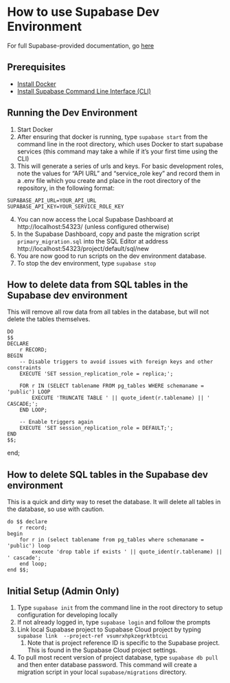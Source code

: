 # How to use Supabase Dev Environment

For full Supabase-provided documentation, go [here](https://supabase.com/docs/guides/cli/local-development)

## Prerequisites

- [Install Docker](https://docs.docker.com/get-docker/)
- [Install Supabase Command Line Interface (CLI)](https://github.com/supabase/cli)

## Running the Dev Environment
1. Start Docker
2. After ensuring that docker is running, type `supabase start` from the command line in the root directory, which uses Docker to start supabase services (this command may take a while if it’s your first time using the CLI)
3. This will generate a series of urls and keys. For basic development roles, note the values for “API URL” and “service_role key” and record them in a .env file which you create and place in the root directory of the repository, in the following format:
```
SUPABASE_API_URL=YOUR_API_URL
SUPABASE_API_KEY=YOUR_SERVICE_ROLE_KEY
```
4. You can now access the Local Supabase Dashboard at http://localhost:54323/ (unless configured otherwise)
5. In the Supabase Dashboard, copy and paste the migration script `primary_migration.sql` into the SQL Editor at address http://localhost:54323/project/default/sql/new
6. You are now good to run scripts on the dev environment database.
7. To stop the dev environment, type `supabase stop`

## How to delete data from SQL tables in the Supabase dev environment 

This will remove all row data from all tables in the database, but will not delete the tables themselves.

```postgresql
DO
$$
DECLARE
    r RECORD;
BEGIN
    -- Disable triggers to avoid issues with foreign keys and other constraints
    EXECUTE 'SET session_replication_role = replica;';

    FOR r IN (SELECT tablename FROM pg_tables WHERE schemaname = 'public') LOOP
        EXECUTE 'TRUNCATE TABLE ' || quote_ident(r.tablename) || ' CASCADE;';
    END LOOP;

    -- Enable triggers again
    EXECUTE 'SET session_replication_role = DEFAULT;';
END
$$;

```
end;

## How to delete SQL tables in the Supabase dev environment

This is a quick and dirty way to reset the database. It will delete all tables in the database, so use with caution.

```postgresql
do $$ declare
    r record;
begin
    for r in (select tablename from pg_tables where schemaname = 'public') loop
        execute 'drop table if exists ' || quote_ident(r.tablename) || ' cascade';
    end loop;
end $$;
```

## Initial Setup (Admin Only)

1. Type `supabase init` from the command line in the root directory to setup configuration for developing locally
2. If not already logged in, type `supabase login` and follow the prompts
3. Link local Supabase project to Supabase Cloud project by typing `supabase link  --project-ref vsumrxhpkzegrktbtcui`
   1. Note that is project reference ID is specific to the Supabase project. This is found in the Supabase Cloud project settings.
4. To pull most recent version of project database, type `supabase db pull` and then enter database password. This command will create a migration script in your local `supabase/migrations` directory.
